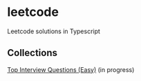 # leetcode

Leetcode solutions in Typescript

## Collections

[Top Interview Questions (Easy)](/top-interview-questions-easy) (in progress)
